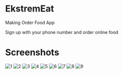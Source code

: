 # EkstremEat
Making Order Food App

Sign up with your phone number and order online food

# Screenshots

![1](https://user-images.githubusercontent.com/44701013/110817397-8c8cc480-828c-11eb-9f28-6604c6926949.png)
![2](https://user-images.githubusercontent.com/44701013/110817402-8d255b00-828c-11eb-9170-d9e1626a1285.png)
![3](https://user-images.githubusercontent.com/44701013/110817405-8dbdf180-828c-11eb-9674-286ea9f468bb.png)
![4](https://user-images.githubusercontent.com/44701013/110817411-8eef1e80-828c-11eb-9b30-429d544e0c5b.png)
![5](https://user-images.githubusercontent.com/44701013/110817415-8f87b500-828c-11eb-9c57-80764afdb967.png)
![6](https://user-images.githubusercontent.com/44701013/110817417-90b8e200-828c-11eb-8fcb-f3b20d2259c0.png)
![7](https://user-images.githubusercontent.com/44701013/110817422-91517880-828c-11eb-9595-73b80376840a.png)
![8](https://user-images.githubusercontent.com/44701013/110817424-91ea0f00-828c-11eb-853b-2abfc8758217.png)
![9](https://user-images.githubusercontent.com/44701013/110817426-9282a580-828c-11eb-8663-82e492d60f74.png)





